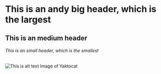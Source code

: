 # This is an andy big header, which is the largest

## This is an medium header

###### This is an small header, which is the smallest

![This is alt text Image of Yaktocat](https://octodex.github.com/images/yaktocat.png)
